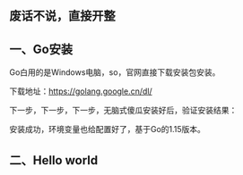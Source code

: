 ## 废话不说，直接开整
## 一、Go安装
Go白用的是Windows电脑，so，官网直接下载安装包安装。

下载地址：<https://golang.google.cn/dl/>

下一步，下一步，下一步，无脑式傻瓜安装好后，验证安装结果：

安装成功，环境变量也给配置好了，基于Go的1.15版本。
## 二、Hello world
